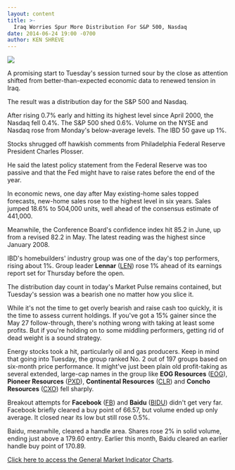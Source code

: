 ```yaml
---
layout: content
title: >-
  Iraq Worries Spur More Distribution For S&P 500, Nasdaq
date: 2014-06-24 19:00 -0700
author: KEN SHREVE
---
```






![](https://www.investors.com/wp-content/uploads/ibd-migrated-images/MPv_140625_635392251061209493.png)









A promising start to Tuesday's session turned sour by the close as attention shifted from better-than-expected economic data to renewed tension in Iraq.


The result was a distribution day for the S&P 500 and Nasdaq.


After rising 0.7% early and hitting its highest level since April 2000, the Nasdaq fell 0.4%. The S&P 500 shed 0.6%. Volume on the NYSE and Nasdaq rose from Monday's below-average levels. The IBD 50 gave up 1%.


Stocks shrugged off hawkish comments from Philadelphia Federal Reserve President Charles Plosser.


He said the latest policy statement from the Federal Reserve was too passive and that the Fed might have to raise rates before the end of the year.


In economic news, one day after May existing-home sales topped forecasts, new-home sales rose to the highest level in six years. Sales jumped 18.6% to 504,000 units, well ahead of the consensus estimate of 441,000.


Meanwhile, the Conference Board's confidence index hit 85.2 in June, up from a revised 82.2 in May. The latest reading was the highest since January 2008.


IBD's homebuilders' industry group was one of the day's top performers, rising about 1%. Group leader **Lennar** ([LEN](https://research.investors.com/quote.aspx?symbol=LEN)) rose 1% ahead of its earnings report set for Thursday before the open.


The distribution day count in today's Market Pulse remains contained, but Tuesday's session was a bearish one no matter how you slice it.


While it's not the time to get overly bearish and raise cash too quickly, it is the time to assess current holdings. If you've got a 15% gainer since the May 27 follow-through, there's nothing wrong with taking at least some profits. But if you're holding on to some middling performers, getting rid of dead weight is a sound strategy.


Energy stocks took a hit, particularly oil and gas producers. Keep in mind that going into Tuesday, the group ranked No. 2 out of 197 groups based on six-month price performance. It might've just been plain old profit-taking as several extended, large-cap names in the group like **EOG Resources** ([EOG](https://research.investors.com/quote.aspx?symbol=EOG)), **Pioneer Resources** ([PXD](https://research.investors.com/quote.aspx?symbol=PXD)), **Continental Resources** ([CLR](https://research.investors.com/quote.aspx?symbol=CLR)) and **Concho Resources** ([CXO](https://research.investors.com/quote.aspx?symbol=CXO)) fell sharply.


Breakout attempts for **Facebook** ([FB](https://research.investors.com/quote.aspx?symbol=FB)) and **Baidu** ([BIDU](https://research.investors.com/quote.aspx?symbol=BIDU)) didn't get very far. Facebook briefly cleared a buy point of 66.57, but volume ended up only average. It closed near its low but still rose 0.5%.


Baidu, meanwhile, cleared a handle area. Shares rose 2% in solid volume, ending just above a 179.60 entry. Earlier this month, Baidu cleared an earlier handle buy point of 170.89.


[Click here to access the General Market Indicator Charts](https://www.investors.com/pdf/GMI_062514.pdf).




